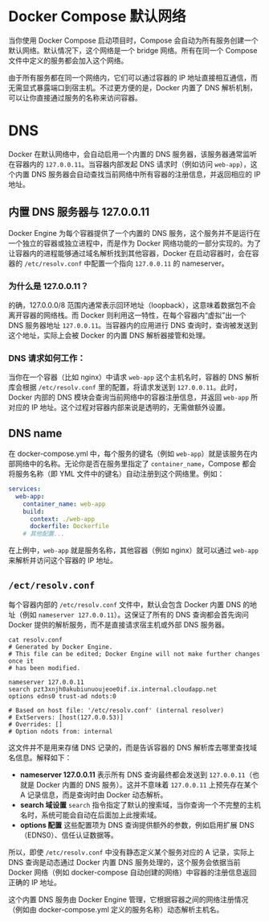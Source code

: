 # Docker Compose 默认网络

当你使用 Docker Compose 启动项目时，Compose 会自动为所有服务创建一个默认网络。默认情况下，这个网络是一个 bridge 网络。所有在同一个 Compose 文件中定义的服务都会加入这个网络。

由于所有服务都在同一个网络内，它们可以通过容器的 IP 地址直接相互通信，而无需显式暴露端口到宿主机。不过更方便的是，Docker 内置了 DNS 解析机制，可以让你直接通过服务的名称来访问容器。



# DNS

Docker 在默认网络中，会自动启用一个内置的 DNS 服务器，该服务器通常监听在容器内的 `127.0.0.11`。当容器内部发起 DNS 请求时（例如访问 `web-app`），这个内置 DNS 服务器会自动查找当前网络中所有容器的注册信息，并返回相应的 IP 地址。

## 内置 DNS 服务器与 127.0.0.11

Docker Engine 为每个容器提供了一个内置的 DNS 服务，这个服务并不是运行在一个独立的容器或独立进程中，而是作为 Docker 网络功能的一部分实现的。为了让容器内的进程能够通过域名解析找到其他容器，Docker 在启动容器时，会在容器的 `/etc/resolv.conf` 中配置一个指向 `127.0.0.11` 的 nameserver。

### 为什么是 127.0.0.11？

的确，127.0.0.0/8 范围内通常表示回环地址（loopback），这意味着数据包不会离开容器的网络栈。而 Docker 则利用这一特性，在每个容器内“虚拟”出一个 DNS 服务器地址 `127.0.0.11`。当容器内的应用进行 DNS 查询时，查询被发送到这个地址，实际上会被 Docker 的内置 DNS 解析器接管和处理。

### DNS 请求如何工作：

当你在一个容器（比如 nginx）中请求 `web-app` 这个主机名时，容器的 DNS 解析库会根据 `/etc/resolv.conf` 里的配置，将请求发送到 `127.0.0.11`。此时，Docker 内部的 DNS 模块会查询当前网络中的容器注册信息，并返回 `web-app` 所对应的 IP 地址。这个过程对容器内部来说是透明的，无需做额外设置。

## DNS name

在 docker-compose.yml 中，每个服务的键名（例如 `web-app`）就是该服务在内部网络中的名称。无论你是否在服务里指定了 `container_name`，Compose 都会将服务名称（即 YML 文件中的键名）自动注册到这个网络里。例如：

```yaml
services:
  web-app:
    container_name: web-app
    build:
      context: ./web-app
      dockerfile: Dockerfile
    # 其他配置...
```

在上例中，`web-app` 就是服务名称，其他容器（例如 nginx）就可以通过 `web-app` 来解析并访问这个容器的 IP 地址。



## `/ect/resolv.conf`

每个容器内部的 `/etc/resolv.conf` 文件中，默认会包含 Docker 内置 DNS 的地址（例如 `nameserver 127.0.0.11`）。这保证了所有的 DNS 查询都会首先询问 Docker 提供的解析服务，而不是直接请求宿主机或外部 DNS 服务器。

```shell
cat resolv.conf
# Generated by Docker Engine.
# This file can be edited; Docker Engine will not make further changes once it
# has been modified.

nameserver 127.0.0.11
search pzt3xnjh0akubiunuoujeoe0if.ix.internal.cloudapp.net
options edns0 trust-ad ndots:0

# Based on host file: '/etc/resolv.conf' (internal resolver)
# ExtServers: [host(127.0.0.53)]
# Overrides: []
# Option ndots from: internal
```

这文件并不是用来存储 DNS 记录的，而是告诉容器的 DNS 解析库去哪里查找域名信息。解释如下：

- **nameserver 127.0.0.11**
  表示所有 DNS 查询最终都会发送到 `127.0.0.11`（也就是 Docker 内置的 DNS 服务）。这并不意味着 `127.0.0.11` 上预先存在某个 A 记录信息，而是查询时由 Docker 动态解析。
- **search 域设置**
  `search` 指令指定了默认的搜索域，当你查询一个不完整的主机名时，系统可能会自动在后面加上此搜索域。
- **options 配置**
  这些配置项为 DNS 查询提供额外的参数，例如启用扩展 DNS（EDNS0）、信任认证数据等。

所以，即使 `/etc/resolv.conf` 中没有静态定义某个服务对应的 A 记录，实际上 DNS 查询是动态通过 Docker 内置 DNS 服务处理的，这个服务会依据当前 Docker 网络（例如 docker-compose 自动创建的网络）中容器的注册信息返回正确的 IP 地址。

这个内置 DNS 服务由 Docker Engine 管理，它根据容器之间的网络注册情况（例如由 docker-compose.yml 定义的服务名称）动态解析主机名。